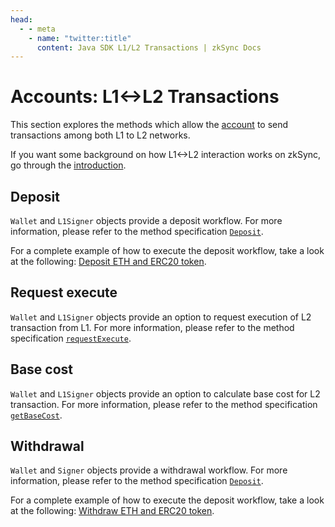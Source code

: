 ```yaml
---
head:
  - - meta
    - name: "twitter:title"
      content: Java SDK L1/L2 Transactions | zkSync Docs
---
```


# Accounts: L1<->L2 Transactions

This section explores the methods which allow the [account](./accounts.md) to send transactions among both L1 to L2 networks.

If you want some background on how L1<->L2 interaction works on zkSync, go through the [introduction](../../developer-reference/l1-l2-interop.md).

## Deposit

`Wallet` and `L1Signer` objects provide a deposit workflow. For more information, please refer to the method specification [`Deposit`](accounts.md#deposit).

For a complete example of how to execute the deposit workflow, take a look at the following: [Deposit ETH and ERC20 token](https://github.com/zksync-sdk/zksync2-examples/blob/main/js/src/01_deposit.ts).

## Request execute

`Wallet` and `L1Signer` objects provide an option to request execution of L2 transaction from L1. For more information, please refer
to the method specification [`requestExecute`](accounts.md#requestexecute).

## Base cost

`Wallet` and `L1Signer` objects provide an option to calculate base cost for L2 transaction. For more information, please refer to the
method specification [`getBaseCost`](accounts.md#getbasecost).

## Withdrawal

`Wallet` and `Signer` objects provide a withdrawal workflow. For more information, please refer to the method specification [`Deposit`](accounts.md#deposit).

For a complete example of how to execute the deposit workflow, take a look at the following: [Withdraw ETH and ERC20 token](https://github.com/zksync-sdk/zksync2-examples/blob/main/js/src/03_withdraw.ts).
